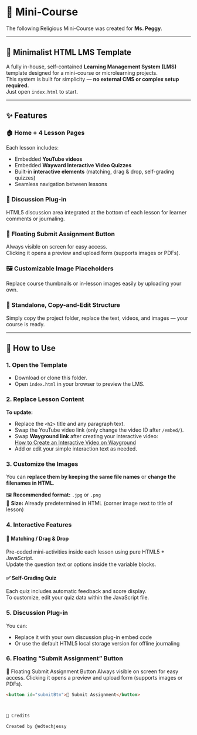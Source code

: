 # 📖 Mini-Course

The following Religious Mini-Course was created for **Ms. Peggy**.

---

## 🌿 Minimalist HTML LMS Template

A fully in-house, self-contained **Learning Management System (LMS)** template designed for a mini-course or microlearning projects.  
This system is built for simplicity — **no external CMS or complex setup required.**  
Just open `index.html` to start.

---

## ✨ Features

### 🏠 Home + 4 Lesson Pages
Each lesson includes:

- Embedded **YouTube videos**
- Embedded **Wayward Interactive Video Quizzes**
- Built-in **interactive elements** (matching, drag & drop, self-grading quizzes)
- Seamless navigation between lessons

### 💬 Discussion Plug-in
HTML5 discussion area integrated at the bottom of each lesson for learner comments or journaling.

### 📎 Floating Submit Assignment Button
Always visible on screen for easy access.  
Clicking it opens a preview and upload form (supports images or PDFs).

### 🖼 Customizable Image Placeholders
Replace course thumbnails or in-lesson images easily by uploading your own.

### 📄 Standalone, Copy-and-Edit Structure
Simply copy the project folder, replace the text, videos, and images — your course is ready.

---

## 🧭 How to Use

### 1. Open the Template
- Download or clone this folder.  
- Open `index.html` in your browser to preview the LMS.

### 2. Replace Lesson Content
**To update:**

- Replace the `<h2>` title and any paragraph text.  
- Swap the YouTube video link (only change the video ID after `/embed/`).  
- Swap **Wayground link** after creating your interactive video:  
  [How to Create an Interactive Video on Wayground](https://support.wayground.com/hc/en-us/articles/29753577747225-Create-an-Interactive-Video)  
- Add or edit your simple interaction text as needed.

### 3. Customize the Images

You can **replace them by keeping the same file names** or **change the filenames in HTML**.

🖼 **Recommended format:** `.jpg` or `.png`  
📏 **Size:** Already predetermined in HTML (corner image next to title of lesson)

### 4. Interactive Features

#### 🧩 Matching / Drag & Drop
Pre-coded mini-activities inside each lesson using pure HTML5 + JavaScript.  
Update the question text or options inside the variable blocks.

#### ✅ Self-Grading Quiz
Each quiz includes automatic feedback and score display.  
To customize, edit your quiz data within the JavaScript file.

### 5. Discussion Plug-in
You can:

- Replace it with your own discussion plug-in embed code  
- Or use the default HTML5 local storage version for offline journaling

### 6. Floating “Submit Assignment” Button
📎 Floating Submit Assignment Button
Always visible on screen for easy access.
Clicking it opens a preview and upload form (supports images or PDFs).


```html
<button id="submitBtn">📎 Submit Assignment</button>



📢 Credits

Created by @edtechjessy


